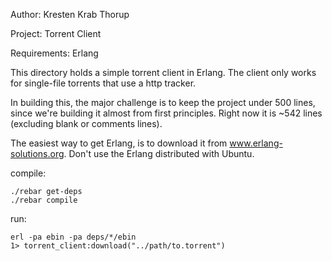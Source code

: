 Author: Kresten Krab Thorup

Project: Torrent Client

Requirements: Erlang

This directory holds a simple torrent client in Erlang. The client only works
for single-file torrents that use a http tracker.

In building this, the major challenge is to keep the project under 500
lines, since we're building it almost from first principles.  Right
now it is ~542 lines (excluding blank or comments lines).

The easiest way to get Erlang, is to download it from www.erlang-solutions.org.
Don't use the Erlang distributed with Ubuntu.

compile:

    ./rebar get-deps
    ./rebar compile

run:

    erl -pa ebin -pa deps/*/ebin
    1> torrent_client:download("../path/to.torrent")

